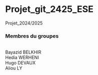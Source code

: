 # Projet_git_2425_ESE
Projet_2024/2025
### Membres du groupes
<br>
Bayazid BELKHIR
<br>
Hedia WERHENI
<br>
Hugo DEVAUX
<br>
Aliou LY
